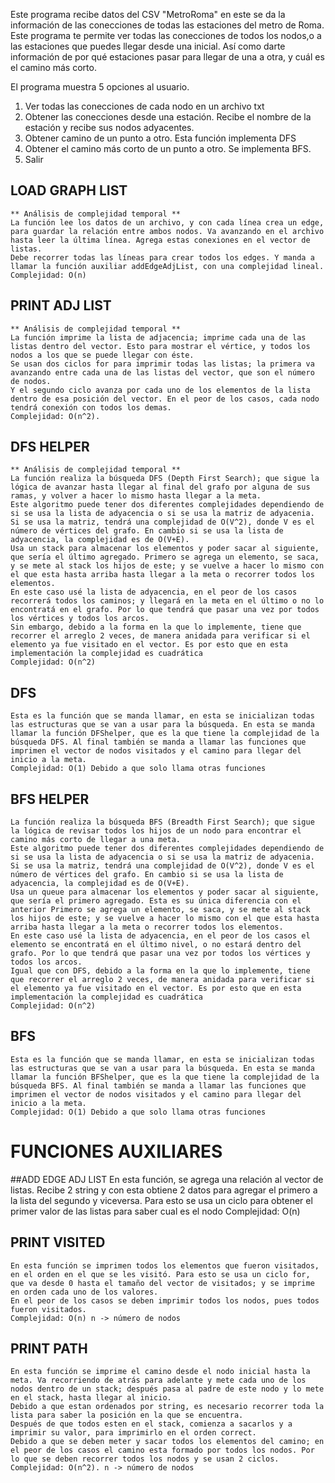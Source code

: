 Este programa recibe datos del CSV "MetroRoma" en este se da la información de las conecciones de todas las estaciones del metro de Roma. Este programa te permite ver todas las conecciones de todos los nodos,o a las estaciones que puedes llegar desde una inicial. Así como darte información de por qué estaciones pasar para llegar de una a otra, y cuál es el camino más corto.

El programa muestra 5 opciones al usuario.

1.  Ver todas las conecciones de cada nodo en un archivo txt
2.  Obtener las conecciones desde una estación. Recibe el nombre de la estación y recibe sus nodos adyacentes.
3.  Obtener camino de un punto a otro. Esta función implementa DFS
4.  Obtener el camino más corto de un punto a otro. Se implementa BFS.
5.  Salir

## LOAD GRAPH LIST
	** Análisis de complejidad temporal **
	La función lee los datos de un archivo, y con cada línea crea un edge, para guardar la relación entre ambos nodos. Va avanzando en el archivo hasta leer la última línea. Agrega estas conexiones en el vector de listas. 
	Debe recorrer todas las líneas para crear todos los edges. Y manda a llamar la función auxiliar addEdgeAdjList, con una complejidad lineal. 
	Complejidad: O(n)


## PRINT ADJ LIST
	** Análisis de complejidad temporal **
	La función imprime la lista de adjacencia; imprime cada una de las listas dentro del vector. Esto para mostrar el vértice, y todos los nodos a los que se puede llegar con éste. 
	Se usan dos ciclos for para imprimir todas las listas; la primera va avanzando entre cada una de las listas del vector, que son el número de nodos. 
	Y el segundo ciclo avanza por cada uno de los elementos de la lista dentro de esa posición del vector. En el peor de los casos, cada nodo tendrá conexión con todos los demas.
	Complejidad: O(n^2).   


## DFS HELPER
	** Análisis de complejidad temporal **
	La función realiza la búsqueda DFS (Depth First Search); que sigue la lógica de avanzar hasta llegar al final del grafo por alguna de sus ramas, y volver a hacer lo mismo hasta llegar a la meta. 
	Este algoritmo puede tener dos diferentes complejidades dependiendo de si se usa la lista de adyacencia o si se usa la matriz de adyacenia.
	Si se usa la matriz, tendrá una complejidad de O(V^2), donde V es el número de vértices del grafo. En cambio si se usa la lista de adyacencia, la complejidad es de O(V+E).
	Usa un stack para almacenar los elementos y poder sacar al siguiente, que sería el último agregado. Primero se agrega un elemento, se saca, y se mete al stack los hijos de este; y se vuelve a hacer lo mismo con el que esta hasta arriba hasta llegar a la meta o recorrer todos los elementos. 
	En este caso usé la lista de adyacencia, en el peor de los casos recorrerá todos los caminos; y llegará en la meta en el último o no lo encontratá en el grafo. Por lo que tendrá que pasar una vez por todos los vértices y todos los arcos. 
	Sin embargo, debido a la forma en la que lo implemente, tiene que recorrer el arreglo 2 veces, de manera anidada para verificar si el elemento ya fue visitado en el vector. Es por esto que en esta implementación la complejidad es cuadrática
	Complejidad: O(n^2)


## DFS
	Esta es la función que se manda llamar, en esta se inicializan todas las estructuras que se van a usar para la búsqueda. En esta se manda llamar la función DFShelper, que es la que tiene la complejidad de la búsqueda DFS. Al final también se manda a llamar las funciones que imprimen el vector de nodos visitados y el camino para llegar del inicio a la meta.
	Complejidad: O(1) Debido a que solo llama otras funciones


## BFS HELPER
	La función realiza la búsqueda BFS (Breadth First Search); que sigue la lógica de revisar todos los hijos de un nodo para encontrar el camino más corto de llegar a una meta. 
	Este algoritmo puede tener dos diferentes complejidades dependiendo de si se usa la lista de adyacencia o si se usa la matriz de adyacenia.
	Si se usa la matriz, tendrá una complejidad de O(V^2), donde V es el número de vértices del grafo. En cambio si se usa la lista de adyacencia, la complejidad es de O(V+E).
	Usa un queue para almacenar los elementos y poder sacar al siguiente, que sería el primero agregado. Esta es su única diferencia con el anterior Primero se agrega un elemento, se saca, y se mete al stack los hijos de este; y se vuelve a hacer lo mismo con el que esta hasta arriba hasta llegar a la meta o recorrer todos los elementos. 
	En este caso usé la lista de adyacencia, en el peor de los casos el elemento se encontratá en el último nivel, o no estará dentro del grafo. Por lo que tendrá que pasar una vez por todos los vértices y todos los arcos. 
	Igual que con DFS, debido a la forma en la que lo implemente, tiene que recorrer el arreglo 2 veces, de manera anidada para verificar si el elemento ya fue visitado en el vector. Es por esto que en esta implementación la complejidad es cuadrática
	Complejidad: O(n^2)

## BFS
	Esta es la función que se manda llamar, en esta se inicializan todas las estructuras que se van a usar para la búsqueda. En esta se manda llamar la función BFShelper, que es la que tiene la complejidad de la búsqueda BFS. Al final también se manda a llamar las funciones que imprimen el vector de nodos visitados y el camino para llegar del inicio a la meta.
	Complejidad: O(1) Debido a que solo llama otras funciones


# FUNCIONES AUXILIARES

##ADD EDGE ADJ LIST
	En esta función, se agrega una relación al vector de listas. Recibe 2 string y con esta obtiene 2 datos para agregar el primero a la lista del segundo y viceversa. 
	Para esto se usa un ciclo para obtener el primer valor de las listas para saber cual es el nodo
	Complejidad: O(n) 


## PRINT VISITED
	En esta función se imprimen todos los elementos que fueron visitados, en el orden en el que se les visitó. Para esto se usa un ciclo for, que va desde 0 hasta el tamaño del vector de visitados; y se imprime en orden cada uno de los valores. 
	En el peor de los casos se deben imprimir todos los nodos, pues todos fueron visitados. 
	Complejidad: O(n) n -> número de nodos

## PRINT PATH
	En esta función se imprime el camino desde el nodo inicial hasta la meta. Va recorriendo de atrás para adelante y mete cada uno de los nodos dentro de un stack; después pasa al padre de este nodo y lo mete en el stack, hasta llegar al inicio.
	Debido a que estan ordenados por string, es necesario recorrer toda la lista para saber la posición en la que se encuentra.
	Después de que todos esten en el stack, comienza a sacarlos y a imprimir su valor, para imprimirlo en el orden correct. 
	Debido a que se deben meter y sacar todos los elementos del camino; en el peor de los casos el camino esta formado por todos los nodos. Por lo que se deben recorrer todos los nodos y se usan 2 ciclos.
	Complejidad: O(n^2). n -> número de nodos

